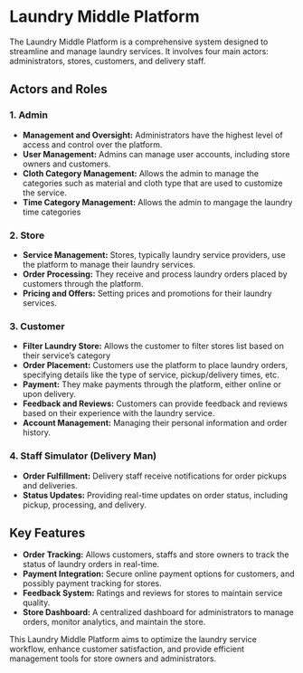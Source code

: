 # Laundry Middle Platform

The Laundry Middle Platform is a comprehensive system designed to streamline and manage laundry services. It involves four main actors: administrators, stores, customers, and delivery staff.

## Actors and Roles

### 1. Admin

- **Management and Oversight:** Administrators have the highest level of access and control over the platform.
- **User Management:** Admins can manage user accounts, including store owners and customers.
- **Cloth Category Management:** Allows the admin to manage the categories such as material and cloth type that are used to customize the service.
- **Time Category Management:** Allows the admin to mangage the laundry time categories

### 2. Store

- **Service Management:** Stores, typically laundry service providers, use the platform to manage their laundry services.
- **Order Processing:** They receive and process laundry orders placed by customers through the platform.
- **Pricing and Offers:** Setting prices and promotions for their laundry services.

### 3. Customer

- **Filter Laundry Store:** Allows the customer to filter stores list based on their service’s category
- **Order Placement:** Customers use the platform to place laundry orders, specifying details like the type of service, pickup/delivery times, etc.
- **Payment:** They make payments through the platform, either online or upon delivery.
- **Feedback and Reviews:** Customers can provide feedback and reviews based on their experience with the laundry service.
- **Account Management:** Managing their personal information and order history.

### 4. Staff Simulator (Delivery Man)

- **Order Fulfillment:** Delivery staff receive notifications for order pickups and deliveries.
- **Status Updates:** Providing real-time updates on order status, including pickup, processing, and delivery.

## Key Features

- **Order Tracking:** Allows customers, staffs and store owners to track the status of laundry orders in real-time.
- **Payment Integration:** Secure online payment options for customers, and possibly payment tracking for stores.
- **Feedback System:** Ratings and reviews for stores to maintain service quality.
- **Store Dashboard:** A centralized dashboard for administrators to manage orders, monitor analytics, and maintain the store.

This Laundry Middle Platform aims to optimize the laundry service workflow, enhance customer satisfaction, and provide efficient management tools for store owners and administrators.
